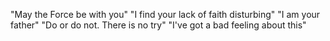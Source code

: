 "May the Force be with you"
"I find your lack of faith disturbing"
"I am your father"
"Do or do not. There is no try"
"I've got a bad feeling about this"


